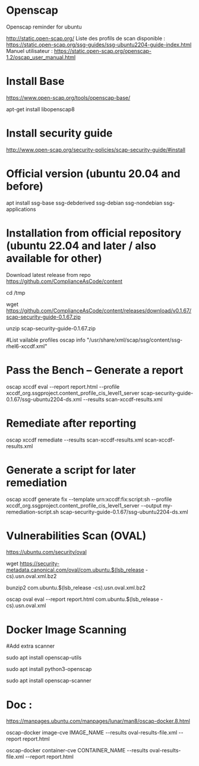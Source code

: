 # Openscap

Openscap reminder for ubuntu

http://static.open-scap.org/
Liste des profils de scan disponible :
https://static.open-scap.org/ssg-guides/ssg-ubuntu2204-guide-index.html
Manuel utilisateur :
https://static.open-scap.org/openscap-1.2/oscap_user_manual.html 

# Install Base

https://www.open-scap.org/tools/openscap-base/

apt-get install libopenscap8

# Install security guide 

http://www.open-scap.org/security-policies/scap-security-guide/#install

# Official version (ubuntu 20.04 and before)

apt install ssg-base ssg-debderived ssg-debian ssg-nondebian ssg-applications

# Installation from official repository (ubuntu 22.04 and later / also available for other)

Download latest release from repo https://github.com/ComplianceAsCode/content

cd /tmp

wget https://github.com/ComplianceAsCode/content/releases/download/v0.1.67/scap-security-guide-0.1.67.zip

unzip scap-security-guide-0.1.67.zip

#List vailable profiles
oscap info "/usr/share/xml/scap/ssg/content/ssg-rhel6-xccdf.xml"


# Pass the Bench – Generate a report

oscap xccdf eval --report report.html --profile xccdf_org.ssgproject.content_profile_cis_level1_server scap-security-guide-0.1.67/ssg-ubuntu2204-ds.xml --results scan-xccdf-results.xml

# Remediate after reporting

oscap xccdf remediate --results scan-xccdf-results.xml scan-xccdf-results.xml

# Generate a script for later remediation 

oscap xccdf generate fix --template urn:xccdf:fix:script:sh --profile xccdf_org.ssgproject.content_profile_cis_level1_server --output my-remediation-script.sh scap-security-guide-0.1.67/ssg-ubuntu2204-ds.xml

# Vulnerabilities Scan (OVAL)

https://ubuntu.com/security/oval

wget https://security-metadata.canonical.com/oval/com.ubuntu.$(lsb_release -cs).usn.oval.xml.bz2

bunzip2 com.ubuntu.$(lsb_release -cs).usn.oval.xml.bz2

oscap oval eval --report report.html com.ubuntu.$(lsb_release -cs).usn.oval.xml

# Docker Image Scanning

#Add extra scanner

sudo apt install openscap-utils

sudo apt install python3-openscap

sudo apt install openscap-scanner

# Doc : 
https://manpages.ubuntu.com/manpages/lunar/man8/oscap-docker.8.html

oscap-docker image-cve IMAGE_NAME --results oval-results-file.xml --report report.html

oscap-docker container-cve CONTAINER_NAME --results oval-results-file.xml --report report.html

